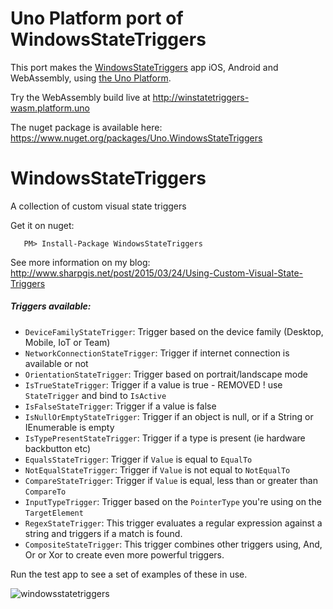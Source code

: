 # Uno Platform port of WindowsStateTriggers
This port makes the [WindowsStateTriggers](https://github.com/dotMorten/WindowsStateTriggers) app iOS, Android and WebAssembly, using [the Uno Platform](http://platform.uno).

Try the WebAssembly build live at http://winstatetriggers-wasm.platform.uno

The nuget package is available here: https://www.nuget.org/packages/Uno.WindowsStateTriggers

# WindowsStateTriggers
A collection of custom visual state triggers

Get it on nuget:
```
   PM> Install-Package WindowsStateTriggers 
```

See more information on my blog:
http://www.sharpgis.net/post/2015/03/24/Using-Custom-Visual-State-Triggers

##### Triggers available:
- `DeviceFamilyStateTrigger`: Trigger based on the device family (Desktop, Mobile, IoT or Team)
- `NetworkConnectionStateTrigger`: Trigger if internet connection is available or not
- `OrientationStateTrigger`: Trigger based on portrait/landscape mode
- `IsTrueStateTrigger`: Trigger if a value is true - REMOVED ! use `StateTrigger` and bind to `IsActive`
- `IsFalseStateTrigger`: Trigger if a value is false
- `IsNullOrEmptyStateTrigger`: Trigger if an object is null, or if a String or IEnumerable is empty
- `IsTypePresentStateTrigger`: Trigger if a type is present (ie hardware backbutton etc)
- `EqualsStateTrigger`: Trigger if `Value` is equal to `EqualTo`
- `NotEqualStateTrigger`: Trigger if `Value` is not equal to `NotEqualTo`
- `CompareStateTrigger`: Trigger if `Value` is equal, less than or greater than `CompareTo`
- `InputTypeTrigger`: Trigger based on the `PointerType` you're using on the `TargetElement`
- `RegexStateTrigger`: This trigger evaluates a regular expression against a string and triggers if a match is found.
- `CompositeStateTrigger`: This trigger combines other triggers using, And, Or or Xor to create even more powerful triggers.

Run the test app to see a set of examples of these in use.

![windowsstatetriggers](https://cloud.githubusercontent.com/assets/1378165/7996451/483cb19e-0ad5-11e5-9be8-a41aa2127fef.gif)
